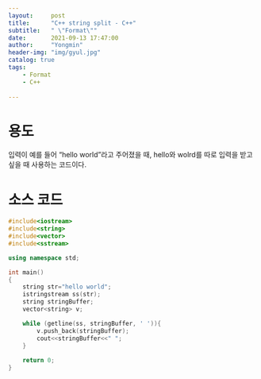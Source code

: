 ```yaml
---
layout:     post
title:      "C++ string split - C++"
subtitle:   " \"Format\""
date:       2021-09-13 17:47:00
author:     "Yongmin"
header-img: "img/gyul.jpg"
catalog: true
tags:
    - Format
    - C++
  
---
```


# 용도
입력이 예를 들어 “hello world”라고 주어졌을 때, hello와 wolrd를 따로 입력을 받고 싶을 때 사용하는 코드이다.

# 소스 코드

```c++
#include<iostream>
#include<string>
#include<vector>
#include<sstream>

using namespace std;

int main()
{
    string str="hello world";
    istringstream ss(str);
    string stringBuffer;
    vector<string> v;

    while (getline(ss, stringBuffer, ' ')){
        v.push_back(stringBuffer);
        cout<<stringBuffer<<" ";
    }
    
    return 0;
}
```
